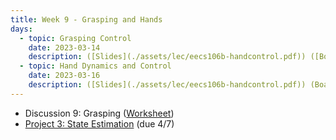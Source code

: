 ```yaml
---
title: Week 9 - Grasping and Hands
days:
  - topic: Grasping Control
    date: 2023-03-14
    description: ([Slides](./assets/lec/eecs106b-handcontrol.pdf)) ([Boardwork](./assets/lec/boardwork_pi.pdf)) (Video) 
  - topic: Hand Dynamics and Control
    date: 2023-03-16
    description: ([Slides](./assets/lec/eecs106b-handcontrol.pdf)) (Boardwork) (Video) 
---
```


- Discussion 9: Grasping ([Worksheet](./assets/disc/Discussion_9_Grasping.pdf))
- [Project 3: State Estimation](./assets/proj/proj3.pdf) (due 4/7)

<a id="Week10"></a>
